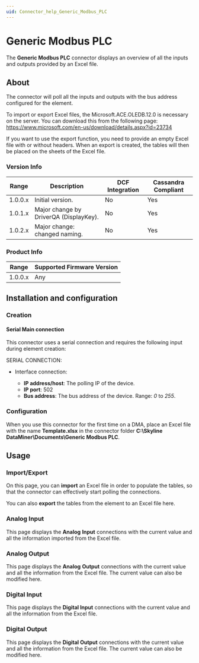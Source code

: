```yaml
---
uid: Connector_help_Generic_Modbus_PLC
---
```


# Generic Modbus PLC

The **Generic Modbus PLC** connector displays an overview of all the inputs and outputs provided by an Excel file.

## About

The connector will poll all the inputs and outputs with the bus address configured for the element.

To import or export Excel files, the Microsoft.ACE.OLEDB.12.0 is necessary on the server. You can download this from the following page: <https://www.microsoft.com/en-us/download/details.aspx?id=23734>

If you want to use the export function, you need to provide an empty Excel file with or without headers. When an export is created, the tables will then be placed on the sheets of the Excel file.

### Version Info

| **Range** | **Description**                        | **DCF Integration** | **Cassandra Compliant** |
|------------------|----------------------------------------|---------------------|-------------------------|
| 1.0.0.x          | Initial version.                       | No                  | Yes                     |
| 1.0.1.x          | Major change by DriverQA (DisplayKey). | No                  | Yes                     |
| 1.0.2.x          | Major change: changed naming.          | No                  | Yes                     |

### Product Info

| Range | Supported Firmware Version |
|------------------|-----------------------------|
| 1.0.0.x          | Any                         |

## Installation and configuration

### Creation

#### Serial Main connection

This connector uses a serial connection and requires the following input during element creation:

SERIAL CONNECTION:

- Interface connection:

  - **IP address/host**: The polling IP of the device.
  - **IP port**: 502
  - **Bus address**: The bus address of the device. Range: *0* to *255*.

### Configuration

When you use this connector for the first time on a DMA, place an Excel file with the name **Template.xlsx** in the connector folder **C:\Skyline DataMiner\Documents\Generic Modbus PLC**.

## Usage

### Import/Export

On this page, you can **import** an Excel file in order to populate the tables, so that the connector can effectively start polling the connections.

You can also **export** the tables from the element to an Excel file here.

### Analog Input

This page displays the **Analog** **Input** connections with the current value and all the information imported from the Excel file.

### Analog Output

This page displays the **Analog** **Output** connections with the current value and all the information from the Excel file. The current value can also be modified here.

### Digital Input

This page displays the **Digital Input** connections with the current value and all the information from the Excel file.

### Digital Output

This page displays the **Digital Output** connections with the current value and all the information from the Excel file. The current value can also be modified here.
